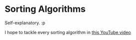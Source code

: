 # Sorting Algorithms

Self-explanatory. :p

I hope to tackle every sorting algorithm in [this YouTube video](https://www.youtube.com/watch?v=kPRA0W1kECg)

